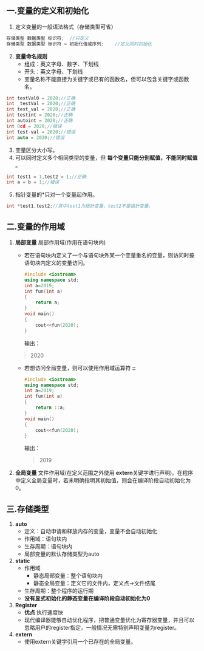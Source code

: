 ## 一.变量的定义和初始化
1.	定义变量的一般语法格式（存储类型可省）
```c++
存储类型 数据类型 标识符;	//只定义
存储类型 数据类型 标识符 = 初始化值或序列;	//定义同时初始化
```
2.	**变量命名规则**
	+	组成：英文字母、数字、下划线
	+	开头：英文字母、下划线
	+	变量名称不能直接为关键字或已有的函数名，但可以包含关键字或函数名。
```c++
int testVal0 = 2020;//正确
int _testVal = 2020;//正确
int test_val = 2020;//正确
int testint = 2020;//正确
int autoint = 2020;//正确
int 0cd = 2020;//错误
int test-val = 2020;//错误
int auto = 2020;//错误
```
3.	变量区分大小写。
4.	可以同时定义多个相同类型的变量，但 **每个变量只能分别赋值，不能同时赋值** 。
```c++
int test1 = 1,test2 = 1;//正确
int a = b = 1;//错误
```

5.	指针变量的\*只对一个变量起作用。
```c++
int *test1,test2;//其中test1为指针变量，test2不是指针变量。
```
## 二.变量的作用域
1.	**局部变量** 局部作用域(作用在语句块内)
	+	若在语句块内定义了一个与语句块外某一个变量重名的变量，则访问时按语句块内定义的变量访问。
		```c++
		#include <iostream>
		using namespace std;
		int a=2019;
		int fun(int a)
		{
			return a;
		}
		void main()
		{
			cout<<fun(2020);
		} 
		```
		输出：
		
	>2020
	
	+	若想访问全局变量，则可以使用作用域运算符 **::**
		```c++
		#include <iostream>
		using namespace std;
		int a=2019;
		int fun(int a)
		{
			return ::a;
		}
		void main()
		{
			cout<<fun(2020);
		} 
		```
		输出：
		
		>2019
	
2.	**全局变量** 文件作用域(在定义范围之外使用 **extern**关键字进行声明)。在程序中定义全局变量时，若未明确指明其初始值，则会在编译阶段自动初始化为0。
## 三.存储类型
1.	**auto**
	+	定义：自动申请和释放内存的变量，变量不会自动初始化
    +	作用域：语句块内
    +	生存周期：语句块内
    +	局部变量的默认存储类型为auto
2.	**static**
	+	作用域
		+	静态局部变量：整个语句块内
		+	静态全局变量：定义它的文件内，定义点->文件结尾
	+	生存周期：整个程序的运行期
	+	**没有显式初始化的静态变量在编译阶段自动初始化为0**
3.	**Register**
	+	**优点** 执行速度快
	+	现代编译器能够自动优化程序，把普通变量优化为寄存器变量，并且可以忽略用户的register指定，一般情况无需特别声明变量为register。
4.	**extern** 
	+	使用extern关键字引用一个已存在的全局变量。
